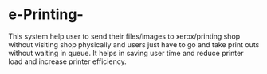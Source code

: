 # e-Printing-
This system help user to send their files/images to xerox/printing shop  without visiting shop physically and users just have to go and take print outs without waiting in queue. It helps in saving user time and reduce printer load and increase printer efficiency.
